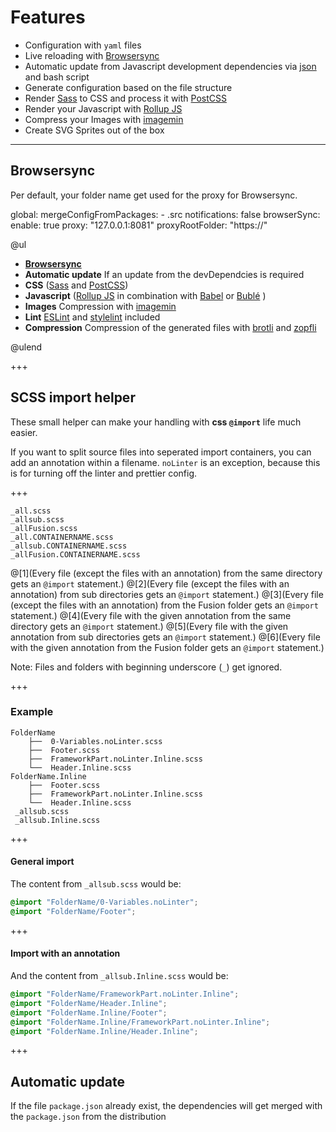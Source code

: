 # Features

* Configuration with `yaml` files
* Live reloading with [Browsersync](https://browsersync.io/)
* Automatic update from Javascript development dependencies via [json](https://www.npmjs.com/package/json) and bash script
* Generate configuration based on the file structure
* Render [Sass](http://sass-lang.com) to CSS and process it with [PostCSS](http://postcss.org)
* Render your Javascript with [Rollup JS](http://rollupjs.org)
* Compress your Images with [imagemin](https://www.npmjs.com/package/gulp-imagemin)
* Create SVG Sprites out of the box


---

## Browsersync

Per default, your folder name get used for the proxy for Browsersync.

global:
  mergeConfigFromPackages:
    - .src
  notifications: false
  browserSync:
    enable: true
    proxy: "127.0.0.1:8081"
    proxyRootFolder: "https://"


@ul

*   **[Browsersync](https://browsersync.io/)**
*   **Automatic update** If an update from the devDependcies is required
*   **CSS** ([Sass](http://sass-lang.com) and [PostCSS](http://postcss.org))
*   **Javascript** ([Rollup JS](http://rollupjs.org) in combination with [Babel](https://babeljs.io) or [Bublé](https://buble.surge.sh/guide) )
*   **Images** Compression with [imagemin](https://www.npmjs.com/package/gulp-imagemin)
*   **Lint** [ESLint](http://eslint.org/) and [stylelint](https://stylelint.io) included
*   **Compression** Compression of the generated files with [brotli](https://github.com/google/brotli) and [zopfli](https://github.com/google/zopfli)

@ulend

+++

## SCSS import helper

These small helper can make your handling with **css `@import`** life much easier.

If you want to split source files into seperated import containers, you can add an annotation within a filename.
`noLinter` is an exception, because this is for turning off the linter and prettier config.

+++

```
_all.scss
_allsub.scss
_allFusion.scss
_all.CONTAINERNAME.scss
_allsub.CONTAINERNAME.scss
_allFusion.CONTAINERNAME.scss
```

@[1](Every file (except the files with an annotation) from the same directory gets an `@import` statement.)
@[2](Every file (except the files with an annotation) from sub directories gets an `@import` statement.)
@[3](Every file (except the files with an annotation) from the Fusion folder gets an `@import` statement.)
@[4](Every file with the given annotation from the same directory gets an `@import` statement.)
@[5](Every file with the given annotation from sub directories gets an `@import` statement.)
@[6](Every file with the given annotation from the Fusion folder gets an `@import` statement.)

Note:
Files and folders with beginning underscore (`_`) get ignored.

+++

### Example

```
FolderName
    ├──  0-Variables.noLinter.scss
    ├──  Footer.scss
    ├──  FrameworkPart.noLinter.Inline.scss
    └──  Header.Inline.scss
FolderName.Inline
    ├──  Footer.scss
    ├──  FrameworkPart.noLinter.Inline.scss
    └──  Header.Inline.scss
 _allsub.scss
 _allsub.Inline.scss
```

+++

#### General import

The content from `_allsub.scss` would be:

```scss
@import "FolderName/0-Variables.noLinter";
@import "FolderName/Footer";
```

+++

#### Import with an annotation

And the content from `_allsub.Inline.scss` would be:

```scss
@import "FolderName/FrameworkPart.noLinter.Inline";
@import "FolderName/Header.Inline";
@import "FolderName.Inline/Footer";
@import "FolderName.Inline/FrameworkPart.noLinter.Inline";
@import "FolderName.Inline/Header.Inline";
```

+++

## Automatic update

If the file `package.json` already exist, the dependencies will get merged with the `package.json` from the distribution
